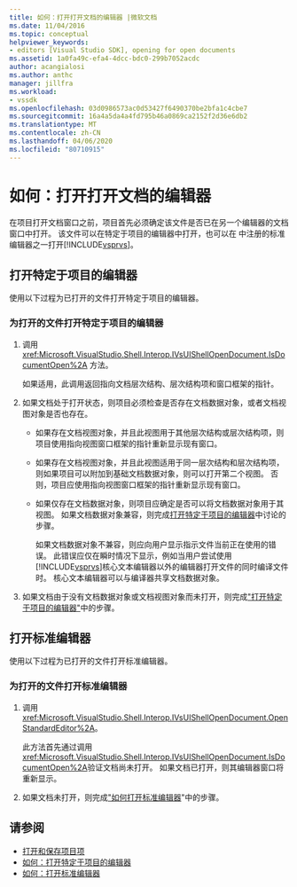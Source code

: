 ```yaml
---
title: 如何：打开打开文档的编辑器 |微软文档
ms.date: 11/04/2016
ms.topic: conceptual
helpviewer_keywords:
- editors [Visual Studio SDK], opening for open documents
ms.assetid: 1a0fa49c-efa4-4dcc-bdc0-299b7052acdc
author: acangialosi
ms.author: anthc
manager: jillfra
ms.workload:
- vssdk
ms.openlocfilehash: 03d0986573ac0d53427f6490370be2bfa1c4cbe7
ms.sourcegitcommit: 16a4a5da4a4fd795b46a0869ca2152f2d36e6db2
ms.translationtype: MT
ms.contentlocale: zh-CN
ms.lasthandoff: 04/06/2020
ms.locfileid: "80710915"
---
```

# <a name="how-to-open-editors-for-open-documents"></a>如何：打开打开文档的编辑器
在项目打开文档窗口之前，项目首先必须确定该文件是否已在另一个编辑器的文档窗口中打开。 该文件可以在特定于项目的编辑器中打开，也可以在 中注册的标准编辑器之一打开[!INCLUDE[vsprvs](../code-quality/includes/vsprvs_md.md)]。

## <a name="open-a-project-specific-editor"></a>打开特定于项目的编辑器
 使用以下过程为已打开的文件打开特定于项目的编辑器。

### <a name="to-open-a-project-specific-editor-for-an-open-file"></a>为打开的文件打开特定于项目的编辑器

1. 调用 <xref:Microsoft.VisualStudio.Shell.Interop.IVsUIShellOpenDocument.IsDocumentOpen%2A> 方法。

    如果适用，此调用返回指向文档层次结构、层次结构项和窗口框架的指针。

2. 如果文档处于打开状态，则项目必须检查是否存在文档数据对象，或者文档视图对象是否也存在。

   - 如果存在文档视图对象，并且此视图用于其他层次结构或层次结构项，则项目使用指向视图窗口框架的指针重新显示现有窗口。

   - 如果存在文档视图对象，并且此视图适用于同一层次结构和层次结构项，则如果项目可以附加到基础文档数据对象，则可以打开第二个视图。 否则，项目应使用指向视图窗口框架的指针重新显示现有窗口。

   - 如果仅存在文档数据对象，则项目应确定是否可以将文档数据对象用于其视图。 如果文档数据对象兼容，则完成[打开特定于项目的编辑器](../extensibility/how-to-open-project-specific-editors.md)中讨论的步骤。

     如果文档数据对象不兼容，则应向用户显示指示文件当前正在使用的错误。 此错误应仅在瞬时情况下显示，例如当用户尝试使用[!INCLUDE[vsprvs](../code-quality/includes/vsprvs_md.md)]核心文本编辑器以外的编辑器打开文件的同时编译文件时。 核心文本编辑器可以与编译器共享文档数据对象。

3. 如果文档由于没有文档数据对象或文档视图对象而未打开，则完成["打开特定于项目的编辑器"](../extensibility/how-to-open-project-specific-editors.md)中的步骤。

## <a name="open-a-standard-editor"></a>打开标准编辑器
 使用以下过程为已打开的文件打开标准编辑器。

### <a name="to-open-a-standard-editor-for-an-open-file"></a>为打开的文件打开标准编辑器

1. 调用 <xref:Microsoft.VisualStudio.Shell.Interop.IVsUIShellOpenDocument.OpenStandardEditor%2A>。

     此方法首先通过调用<xref:Microsoft.VisualStudio.Shell.Interop.IVsUIShellOpenDocument.IsDocumentOpen%2A>验证文档尚未打开。 如果文档已打开，则其编辑器窗口将重新显示。

2. 如果文档未打开，则完成["如何打开标准编辑器](../extensibility/how-to-open-standard-editors.md)"中的步骤。

## <a name="see-also"></a>请参阅
- [打开和保存项目项](../extensibility/internals/opening-and-saving-project-items.md)
- [如何：打开特定于项目的编辑器](../extensibility/how-to-open-project-specific-editors.md)
- [如何：打开标准编辑器](../extensibility/how-to-open-standard-editors.md)
